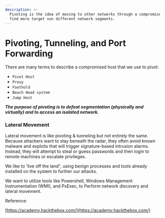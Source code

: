 ```yaml
---
description: >-
  Pivoting is the idea of moving to other networks through a compromised host to
  find more target son different network segments.
---
```


# Pivoting, Tunneling, and Port Forwarding

There are many terms to describe a compromised host that we use to pivot:

* `Pivot Host`
* `Proxy`
* `Foothold`
* `Beach Head system`
* `Jump Host`

_**The purpose of pivoting is to defeat segmentation (physically and virtually) and to access an isolated network.**_



### Lateral Movement

Lateral movement is like pivoting & tunneling but not entirely the same. Because attackers want to stay beneath the radar, they often avoid known malware and exploits that will trigger signature-based intrusion alarms. Instead, they will attempt to steal or guess passwords and then login to remote machines or escalate privileges.&#x20;

We like to 'live off the land", using benign processes and tools already installed on the system to further our attacks.

We want to utilize tools like Powershell, Windows Management Instrumentation (WMI), and PsExec, to Perform network discovery and lateral movement.



Reference:

[https://academy.hackthebox.com/](https://academy.hackthebox.com/)
